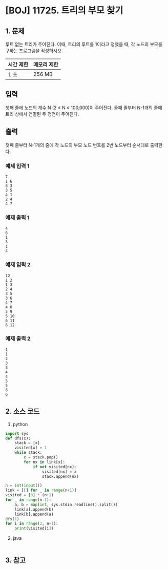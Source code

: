 # [BOJ] 11725. 트리의 부모 찾기

## 1. 문제

루트 없는 트리가 주어진다. 이때, 트리의 루트를 1이라고 정했을 때, 각 노드의 부모를 구하는 프로그램을 작성하시오.


| 시간 제한 | 메모리 제한 |
|:------|:-------| 
| 1 초   | 256 MB |


## 입력

첫째 줄에 노드의 개수 N (2 ≤ N ≤ 100,000)이 주어진다. 둘째 줄부터 N-1개의 줄에 트리 상에서 연결된 두 정점이 주어진다.


## 출력

첫째 줄부터 N-1개의 줄에 각 노드의 부모 노드 번호를 2번 노드부터 순서대로 출력한다.

### 예제 입력 1

```
7
1 6
6 3
3 5
4 1
2 4
4 7
```

### 예제 출력 1

```
4
6
1
3
1
4
```


### 예제 입력 2

```
12
1 2
1 3
2 4
3 5
3 6
4 7
4 8
5 9
5 10
6 11
6 12
```

### 예제 출력 2

```
1
1
2
3
3
4
4
5
5
6
6
```




## 2. 소스 코드

1. python

```python
import sys
def dfs(x):
    stack = [x]
    visited[x] = 1
    while stack:
        x = stack.pop()
        for nx in link[x]:
            if not visited[nx]:
                visited[nx] = x
                stack.append(nx)

n = int(input())
link = [[] for _ in range(n+1)]
visited = [0] * (n+1)
for _ in range(n-1):
    a, b = map(int, sys.stdin.readline().split())
    link[a].append(b)
    link[b].append(a)
dfs(1)
for i in range(2, n+1):
    print(visited[i])
```

2. java

```java

```


## 3. 참고

```

```




